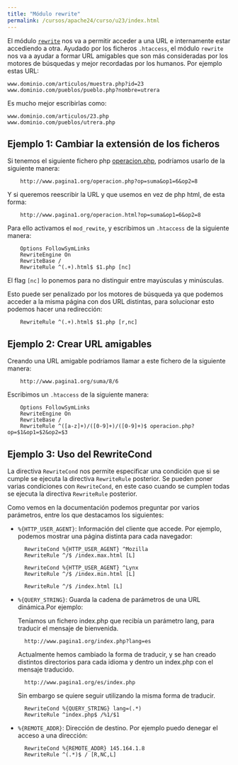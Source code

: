 ```yaml
---
title: "Módulo rewrite"
permalink: /cursos/apache24/curso/u23/index.html
---
```


El módulo [`rewrite`](http://httpd.apache.org/docs/current/mod/mod_rewrite.html) nos va a permitir acceder a una URL e internamente estar accediendo a otra. Ayudado por los ficheros `.htaccess`, el módulo `rewrite` nos va a ayudar a formar URL amigables que son más consideradas por los motores de búsquedas y mejor recordadas por los humanos. Por ejemplo estas URL:

    www.dominio.com/articulos/muestra.php?id=23
    www.dominio.com/pueblos/pueblo.php?nombre=utrera

Es mucho mejor escribirlas como:

    www.dominio.com/articulos/23.php
    www.dominio.com/pueblos/utrera.php

## Ejemplo 1: Cambiar la extensión de los ficheros

Si tenemos el siguiente fichero php [operacion.php](https://raw.githubusercontent.com/josedom24/curso_apache24/master/curso/u23/fich/operacion.php), podríamos usarlo de la siguiente manera:

        http://www.pagina1.org/operacion.php?op=suma&op1=6&op2=8

Y si queremos reescribir la URL y que usemos en vez de php html, de esta forma:

        http://www.pagina1.org/operacion.html?op=suma&op1=6&op2=8

Para ello activamos el `mod_rewite`, y escribimos un `.htaccess` de la siguiente manera:

        Options FollowSymLinks
        RewriteEngine On
        RewriteBase /
        RewriteRule ^(.+).html$ $1.php [nc]

El flag `[nc]` lo ponemos para no distinguir entre mayúsculas y minúsculas.

Esto puede ser penalizado por los motores de búsqueda ya que podemos acceder a la misma página con dos URL distintas, para solucionar esto podemos hacer una redirección:

        RewriteRule ^(.+).html$ $1.php [r,nc]

## Ejemplo 2: Crear URL amigables

Creando una URL amigable podríamos llamar a este fichero de la siguiente manera:

        http://www.pagina1.org/suma/8/6

Escribimos un `.htaccess` de la siguiente manera:

        Options FollowSymLinks
        RewriteEngine On
        RewriteBase /
        RewriteRule ^([a-z]+)/([0-9]+)/([0-9]+)$ operacion.php?op=$1&op1=$2&op2=$3

## Ejemplo 3: Uso del RewriteCond

La directiva `RewriteCond` nos permite especificar una condición que si se cumple se ejecuta la directiva `RewriteRule` posterior. Se pueden poner varias condiciones con `RewriteCond`, en este caso cuando se cumplen todas se ejecuta la directiva `RewriteRule` posterior.

Como vemos en la documentación podemos preguntar por varios parámetros, entre los que destacamos los siguientes:

* `%{HTTP_USER_AGENT}`: Información del cliente que accede.
    Por ejemplo, podemos mostrar una página distinta para cada navegador:

        RewriteCond %{HTTP_USER_AGENT} ^Mozilla
        RewriteRule ^/$ /index.max.html [L]

        RewriteCond %{HTTP_USER_AGENT} ^Lynx
        RewriteRule ^/$ /index.min.html [L]

        RewriteRule ^/$ /index.html [L]

* `%{QUERY_STRING}`: Guarda la cadena de parámetros de una URL dinámica.Por ejemplo:

    Teníamos un fichero index.php que recibía un parámetro lang, para traducir el mensaje de bienvenida.

        http://www.pagina1.org/index.php?lang=es

    Actualmente hemos cambiado la forma de traducir, y se han creado distintos directorios para cada idioma y dentro un index.php con el mensaje traducido.

        http://www.pagina1.org/es/index.php

    Sin embargo se quiere seguir utilizando la misma forma de traducir.

        RewriteCond %{QUERY_STRING} lang=(.*)
        RewriteRule ^index.php$ /%1/$1

* `%{REMOTE_ADDR}`: Dirección de destino. Por ejemplo puedo denegar el acceso a una dirección:

        RewriteCond %{REMOTE_ADDR} 145.164.1.8
        RewriteRule ^(.*)$ / [R,NC,L]
   
